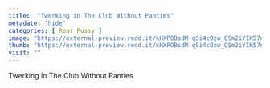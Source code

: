 ```yaml
---
title:  "Twerking in The Club Without Panties"
metadate: "hide"
categories: [ Rear Pussy ]
image: "https://external-preview.redd.it/kHXPOBsdM-qSi4cOzw_QSm2iYIK57nkpchdLr6AqWkA.jpg?auto=webp&s=f539b39f9de3421c4fd5f07e04a5edc57d4641d0"
thumb: "https://external-preview.redd.it/kHXPOBsdM-qSi4cOzw_QSm2iYIK57nkpchdLr6AqWkA.jpg?width=960&crop=smart&auto=webp&s=33e1f47efa8dc012278e7eecd073e8676e8ebf54"
visit: ""
---
```

Twerking in The Club Without Panties
